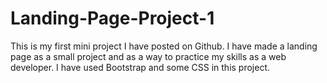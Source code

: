 # Landing-Page-Project-1
This is my first mini project I have posted on Github. I have made a landing page as a small project and as a way to practice my skills as a web developer. I have used Bootstrap and some CSS in this project.
